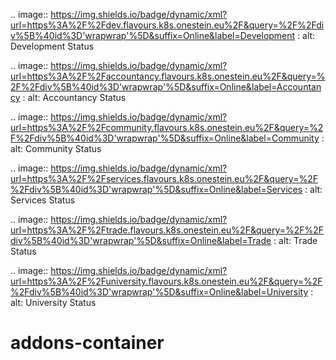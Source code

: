 .. image:: https://img.shields.io/badge/dynamic/xml?url=https%3A%2F%2Fdev.flavours.k8s.onestein.eu%2F&query=%2F%2Fdiv%5B%40id%3D'wrapwrap'%5D&suffix=Online&label=Development
:   alt: Development Status

.. image:: https://img.shields.io/badge/dynamic/xml?url=https%3A%2F%2Faccountancy.flavours.k8s.onestein.eu%2F&query=%2F%2Fdiv%5B%40id%3D'wrapwrap'%5D&suffix=Online&label=Accountancy
:   alt: Accountancy Status

.. image:: https://img.shields.io/badge/dynamic/xml?url=https%3A%2F%2Fcommunity.flavours.k8s.onestein.eu%2F&query=%2F%2Fdiv%5B%40id%3D'wrapwrap'%5D&suffix=Online&label=Community
:   alt: Community Status

.. image:: https://img.shields.io/badge/dynamic/xml?url=https%3A%2F%2Fservices.flavours.k8s.onestein.eu%2F&query=%2F%2Fdiv%5B%40id%3D'wrapwrap'%5D&suffix=Online&label=Services
:   alt: Services Status

.. image:: https://img.shields.io/badge/dynamic/xml?url=https%3A%2F%2Ftrade.flavours.k8s.onestein.eu%2F&query=%2F%2Fdiv%5B%40id%3D'wrapwrap'%5D&suffix=Online&label=Trade
:   alt: Trade Status

.. image:: https://img.shields.io/badge/dynamic/xml?url=https%3A%2F%2Funiversity.flavours.k8s.onestein.eu%2F&query=%2F%2Fdiv%5B%40id%3D'wrapwrap'%5D&suffix=Online&label=University
:   alt: University Status

# addons-container
